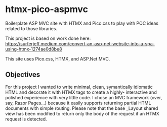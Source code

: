 # htmx-pico-aspmvc
Boilerplate ASP MVC site with HTMX and Pico.css to play with POC ideas related to those libraries.

This project is based on work done here: https://surferjeff.medium.com/convert-an-asp-net-website-into-a-spa-using-htmx-1274ae0d8be8

This site uses Pico.css, HTMX, and ASP.Net MVC.

## Objectives

For this project I wanted to write minimal, clean, symantically idiomatic HTML and decorate it with HTMX tags to create a highly-
interactive and polished experience with very little code.  I chose an MVC framework (over, say, Razor Pages...) because it easily
supports returning partial HTML documents with simple routing.  Please note that the base _Layout shared view has been modified to return
only the body of the request if an HTMX request is detected.
